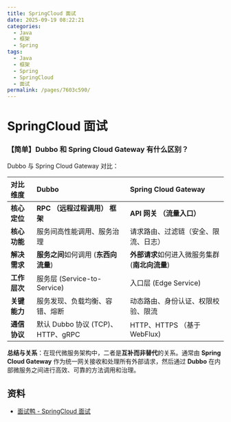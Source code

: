 ```yaml
---
title: SpringCloud 面试
date: 2025-09-19 08:22:21
categories:
  - Java
  - 框架
  - Spring
tags:
  - Java
  - 框架
  - Spring
  - SpringCloud
  - 面试
permalink: /pages/7603c590/
---
```


# SpringCloud 面试

### 【简单】Dubbo 和 Spring Cloud Gateway 有什么区别？

Dubbo 与 Spring Cloud Gateway 对比：

| 对比维度     | Dubbo                                 | Spring Cloud Gateway                            |
| :----------- | :------------------------------------ | :---------------------------------------------- |
| **核心定位** | **RPC （远程过程调用） 框架**         | **API 网关 （流量入口）**                       |
| **核心功能** | 服务间高性能调用、服务治理            | 请求路由、过滤链（安全、限流、日志）            |
| **解决需求** | **服务之间**如何调用 (**东西向流量**) | **外部请求**如何进入微服务集群 (**南北向流量**) |
| **工作层次** | 服务层 (Service-to-Service)           | 入口层 (Edge Service)                           |
| **关键能力** | 服务发现、负载均衡、容错、熔断        | 动态路由、身份认证、权限校验、限流              |
| **通信协议** | 默认 Dubbo 协议 (TCP)、HTTP、gRPC     | HTTP、HTTPS （基于 WebFlux)                     |

**总结与关系**：在现代微服务架构中，二者是**互补而非替代**的关系。通常由 **Spring Cloud Gateway** 作为统一网关接收和处理所有外部请求，然后通过 **Dubbo** 在内部微服务之间进行高效、可靠的方法调用和治理。

## 资料

- [面试鸭 - SpringCloud 面试](https://www.mianshiya.com/bank/1797453053310402561)